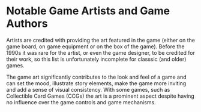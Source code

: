 # Notable Game Artists and Game Authors

Artists are credited with providing the art featured in the game (either on the
game board, on game equipment or on the box of the game).  Before the 1990s
it was rare for the artist, or even the game designer, to be credited for their
work, so this list is unfortunately incomplete for classsic (and older) games.

The game art significantly contributes to the look and feel of a game and can
set the mood, illustrate story elements, make the game more inviting and add
a sense of visual consistency.  With some games, such as Collectible Card Games
(CCGs) the art is a prominent aspect despite having no influence over the game
controls and game mechanisms.
